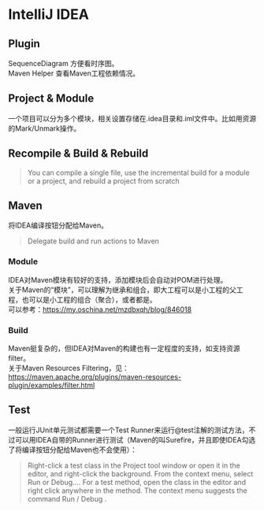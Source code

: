 # IntelliJ IDEA

## Plugin
SequenceDiagram 方便看时序图。<br>
Maven Helper 查看Maven工程依赖情况。

## Project & Module
一个项目可以分为多个模块，相关设置存储在.idea目录和.iml文件中。比如用资源的Mark/Unmark操作。

## Recompile & Build & Rebuild
> You can compile a single file, use the incremental build for a module or a project, and rebuild a project from scratch

## Maven
将IDEA编译按钮分配给Maven。
> Delegate build and run actions to Maven

### Module
IDEA对Maven模块有较好的支持，添加模块后会自动对POM进行处理。<br>
关于Maven的“模块”，可以理解为继承和组合，即大工程可以是小工程的父工程，也可以是小工程的组合（聚合），或者都是。<br>
可以参考：https://my.oschina.net/mzdbxqh/blog/846018

### Build
Maven挺复杂的，但IDEA对Maven的构建也有一定程度的支持，如支持资源filter。<br>
关于Maven Resources Filtering，见：https://maven.apache.org/plugins/maven-resources-plugin/examples/filter.html

## Test
一般运行JUnit单元测试都需要一个Test Runner来运行@test注解的测试方法，不过可以用IDEA自带的Runner进行测试（Maven的叫Surefire，并且即使IDEA勾选了将编译按钮分配给Maven也不会使用）：
> Right-click a test class in the Project tool window or open it in the editor, and right-click the background. From the context menu, select Run <class name> or Debug....
> For a test method, open the class in the editor and right click anywhere in the method. The context menu suggests the command Run / Debug <method name>.
